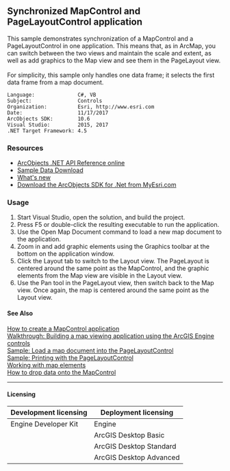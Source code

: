## Synchronized MapControl and PageLayoutControl application

  <div xmlns="http://www.w3.org/1999/xhtml" xmlns:my="http://schemas.microsoft.com/office/infopath/2003/myXSD/2006-02-10T23:25:53">This sample demonstrates synchronization of a MapControl and a PageLayoutControl in one application. This means that, as in ArcMap, you can switch between the two views and maintain the scale and extent, as well as add graphics to the Map view and see them in the PageLayout view.</div>
  <div xmlns="http://www.w3.org/1999/xhtml" xmlns:my="http://schemas.microsoft.com/office/infopath/2003/myXSD/2006-02-10T23:25:53"> </div>
  <div xmlns="http://www.w3.org/1999/xhtml" xmlns:my="http://schemas.microsoft.com/office/infopath/2003/myXSD/2006-02-10T23:25:53">For simplicity, this sample only handles one data frame; it selects the first data frame from a map document.</div>  


<!-- TODO: Fill this section below with metadata about this sample-->
```
Language:              C#, VB
Subject:               Controls
Organization:          Esri, http://www.esri.com
Date:                  11/17/2017
ArcObjects SDK:        10.6
Visual Studio:         2015, 2017
.NET Target Framework: 4.5
```

### Resources

* [ArcObjects .NET API Reference online](http://desktop.arcgis.com/en/arcobjects/latest/net/webframe.htm)  
* [Sample Data Download](../../releases)  
* [What's new](http://desktop.arcgis.com/en/arcobjects/latest/net/webframe.htm#91cabc68-2271-400a-8ff9-c7fb25108546.htm)  
* [Download the ArcObjects SDK for .Net from MyEsri.com](https://my.esri.com/)  

### Usage
1. Start Visual Studio, open the solution, and build the project.  
1. Press F5 or double-click the resulting executable to run the application.  
1. Use the Open Map Document command to load a new map document to the application.  
1. Zoom in and add graphic elements using the Graphics toolbar at the bottom on the application window.  
1. Click the Layout tab to switch to the Layout view. The PageLayout is centered around the same point as the MapControl, and the graphic elements from the Map view are visible in the Layout view.  
1. Use the Pan tool in the PageLayout view, then switch back to the Map view. Once again, the map is centered around the same point as the Layout view.  







#### See Also  
[How to create a MapControl application](http://desktop.arcgis.com/search/?q=How%20to%20create%20a%20MapControl%20application&p=0&language=en&product=arcobjects-sdk-dotnet&version=&n=15&collection=help)  
[Walkthrough: Building a map viewing application using the ArcGIS Engine controls](http://desktop.arcgis.com/search/?q=Walkthrough%3A%20Building%20a%20map%20viewing%20application%20using%20the%20ArcGIS%20Engine%20controls&p=0&language=en&product=arcobjects-sdk-dotnet&version=&n=15&collection=help)  
[Sample: Load a map document into the PageLayoutControl](../../../Net/Controls/PageLayoutControlLoadMapDocument)  
[Sample: Printing with the PageLayoutControl](../../../Net/Controls/PageLayoutControlPrinting)  
[Working with map elements](http://desktop.arcgis.com/search/?q=Working%20with%20map%20elements&p=0&language=en&product=arcobjects-sdk-dotnet&version=&n=15&collection=help)  
[How to drop data onto the MapControl](http://desktop.arcgis.com/search/?q=How%20to%20drop%20data%20onto%20the%20MapControl&p=0&language=en&product=arcobjects-sdk-dotnet&version=&n=15&collection=help)  


---------------------------------

#### Licensing  
| Development licensing | Deployment licensing | 
| ------------- | ------------- | 
| Engine Developer Kit | Engine |  
|  | ArcGIS Desktop Basic |  
|  | ArcGIS Desktop Standard |  
|  | ArcGIS Desktop Advanced |  



